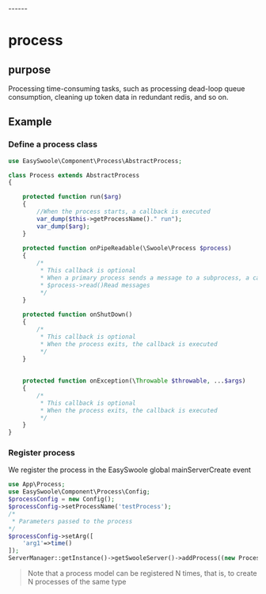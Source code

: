 <head>
     <title>EasySwoole custom process|Swoole custom process|swoole process|swoole multiprocess|php multiprocess</title>
     <meta name="keywords" content="EasySwoole custom process|swoole custom process|swoole process|swoole multiprocess|php  custom process"/>
     <meta name="description" content="This paper mainly describes how to add swoole's custom process to realize PHP multi-process task processing."/>
</head>
---<head>---

# process

## purpose
Processing time-consuming tasks, such as processing dead-loop queue consumption, cleaning up token data in redundant redis, and so on.

## Example

### Define a process class
```php
use EasySwoole\Component\Process\AbstractProcess;

class Process extends AbstractProcess
{

    protected function run($arg)
    {
        //When the process starts, a callback is executed
        var_dump($this->getProcessName()." run");
        var_dump($arg);
    }
    
    protected function onPipeReadable(\Swoole\Process $process)
    {
        /*
         * This callback is optional
         * When a primary process sends a message to a subprocess, a callback will be triggered. When triggered, be sure to use it
         * $process->read()Read messages
         */
    }
    
    protected function onShutDown()
    {
        /*
         * This callback is optional
         * When the process exits, the callback is executed
         */
    }
    
    
    protected function onException(\Throwable $throwable, ...$args)
    {
        /*
         * This callback is optional
         * When the process exits, the callback is executed
         */
    }
}
```


### Register process

We register the process in the EasySwoole global mainServerCreate event
```php
use App\Process;
use EasySwoole\Component\Process\Config;
$processConfig = new Config();
$processConfig->setProcessName('testProcess');
/*
 * Parameters passed to the process
*/
$processConfig->setArg([
    'arg1'=>time()
]);
ServerManager::getInstance()->getSwooleServer()->addProcess((new Process($processConfig))->getProcess());
```

> Note that a process model can be registered N times, that is, to create N processes of the same type

